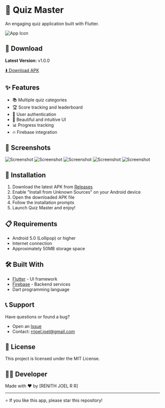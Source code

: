 # 🎯 Quiz Master

An engaging quiz application built with Flutter.

![App Icon](images/quizmas.png)




## 📱 Download

**Latest Version:** v1.0.0

[⬇️ Download APK](https://github.com/230701263/quiz-master-app/releases/download/v1.0.0/Quiz.Master.apk)

## ✨ Features

- 📚 Multiple quiz categories
- 🏆 Score tracking and leaderboard
- 👤 User authentication
- 🎨 Beautiful and intuitive UI
- 📊 Progress tracking
- 🔥 Firebase integration

## 📸 Screenshots

![Screenshot](images/screenshot1.jpg)
![Screenshot](images/screenshot2.jpg)
![Screenshot](images/screenshot3.jpg)
![Screenshot](images/screenshot4.jpg)
![Screenshot](images/screenshot5.jpg)


## 🚀 Installation

1. Download the latest APK from [Releases](https://github.com/230701263/quiz-master-app/releases/download/v1.0.0/Quiz.Master.apk)
2. Enable "Install from Unknown Sources" on your Android device
3. Open the downloaded APK file
4. Follow the installation prompts
5. Launch Quiz Master and enjoy!

## 📋 Requirements

- Android 5.0 (Lollipop) or higher
- Internet connection
- Approximately 50MB storage space

## 🛠️ Built With

- [Flutter](https://flutter.dev/) - UI framework
- [Firebase](https://firebase.google.com/) - Backend services
- Dart programming language

## 📞 Support

Have questions or found a bug?
- Open an [Issue](https://github.com/230701263/quiz-master-app/releases/download/v1.0.0/Quiz.Master.apk)
- Contact: rrjoel.joel@gmail.com

## 📄 License

This project is licensed under the MIT License.

## 👨‍💻 Developer

Made with ❤️ by [RENITH JOEL R R]

---

⭐ If you like this app, please star this repository!
